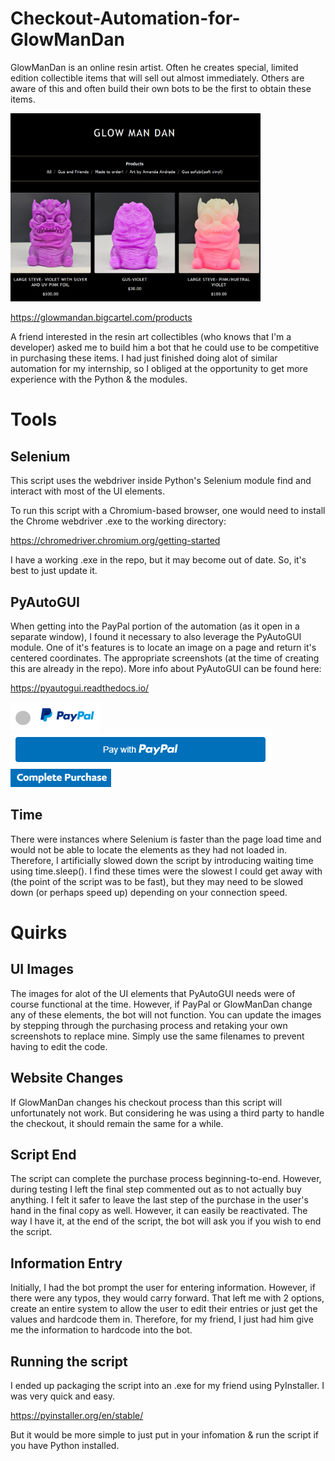 # Checkout-Automation-for-GlowManDan
GlowManDan is an online resin artist. Often he creates special, limited edition collectible items that will sell out almost immediately. Others are aware of this and often build their own bots to be the first to obtain these items. 

<img src="product_preview.png" alt="website" width="400"/>

https://glowmandan.bigcartel.com/products 


A friend interested in the resin art collectibles (who knows that I'm a developer) asked me to build him a bot that he could use to be competitive in purchasing these items. I had just finished doing alot of similar automation for my internship, so I obliged at the opportunity to get more experience with the Python & the modules.


# Tools 
## Selenium
This script uses the webdriver inside Python's Selenium module find and interact with most of the UI elements. 

To run this script with a Chromium-based browser, one would need to install the Chrome webdriver .exe to the working directory: 

https://chromedriver.chromium.org/getting-started

I have a working .exe in the repo, but it may become out of date. So, it's best to just update it.

## PyAutoGUI
When getting into the PayPal portion of the automation (as it open in a separate window), I found it necessary to also leverage the PyAutoGUI module. One of it's features is to locate an image on a page and return it's centered coordinates.
The appropriate screenshots (at the time of creating this are already in the repo). More info about PyAutoGUI can be found here: 

https://pyautogui.readthedocs.io/

![PayPal Radio Button](paypalbutton.png)
![CheckoutButton](checkout.png)
![Complete Purchase](complete_purchase.png)

## Time
There were instances where Selenium is faster than the page load time and would not be able to locate the elements as they had not loaded in. Therefore, I artificially slowed down the script by introducing waiting time using time.sleep(). I find these times were the slowest I could get away with (the point of the script was to be fast), but they may need to be slowed down (or perhaps speed up) depending on your connection speed.

# Quirks
## UI Images  
The images for alot of the UI elements that PyAutoGUI needs were of course functional at the time. However, if PayPal or GlowManDan change any of these elements, the bot will not function. You can update the images by stepping through the purchasing process and retaking your own screenshots to replace mine. Simply use the same filenames to prevent having to edit the code.

## Website Changes
If GlowManDan changes his checkout process than this script will unfortunately not work. But considering he was using a third party to handle the checkout, it should remain the same for a while.

## Script End
The script can complete the purchase process beginning-to-end. However, during testing I left the final step commented out as to not actually buy anything. I felt it safer to leave the last step of the purchase in the user's hand in the final copy as well. However, it can easily be reactivated. The way I have it, at the end of the script, the bot will ask you if you wish to end the script.

## Information Entry
Initially, I had the bot prompt the user for entering information. However, if there were any typos, they would carry forward. That left me with 2 options, create an entire system to allow the user to edit their entries or just get the values and hardcode them in. Therefore, for my friend, I just had him give me the information to hardcode into the bot.

## Running the script
I ended up packaging the script into an .exe for my friend using PyInstaller. I was very quick and easy.

https://pyinstaller.org/en/stable/ 

But it would be more simple to just put in your infomation & run the script if you have Python installed.

